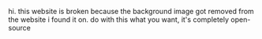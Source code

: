 hi.
this website is broken because the background image got removed from the website i found it on.
do with this what you want, it's completely open-source
